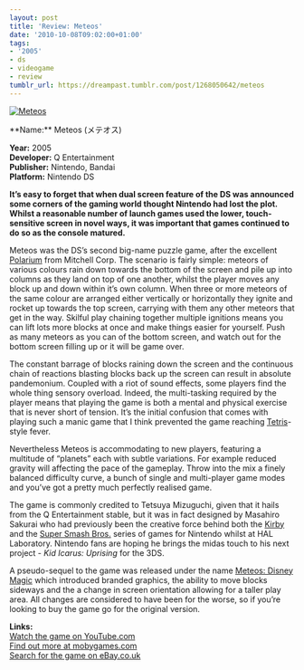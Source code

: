 ```yaml
---
layout: post
title: 'Review: Meteos'
date: '2010-10-08T09:02:00+01:00'
tags:
- '2005'
- ds
- videogame
- review
tumblr_url: https://dreampast.tumblr.com/post/1268050642/meteos
---
```

[![Meteos](https://64.media.tumblr.com/tumblr_l9y1mehfkr1qbfpni.jpg)](http://dreampast.tumblr.com/post/1268050642/meteos)  
<!-- more --> **Name:** Meteos (メテオス)  
**Year:** 2005  
**Developer:** Q Entertainment  
**Publisher:** Nintendo, Bandai  
**Platform:** Nintendo DS

**It’s easy to forget that when dual screen feature of the DS was announced some corners of the gaming world thought Nintendo had lost the plot. Whilst a reasonable number of launch games used the lower, touch-sensitive screen in novel ways, it was important that games continued to do so as the console matured.**

Meteos was the DS’s second big-name puzzle game, after the excellent [Polarium](http://www.mobygames.com/game/polarium) from Mitchell Corp. The scenario is fairly simple: meteors of various colours rain down towards the bottom of the screen and pile up into columns as they land on top of one another, whilst the player moves any block up and down within it’s own column. When three or more meteors of the same colour are arranged either vertically or horizontally they ignite and rocket up towards the top screen, carrying with them any other meteors that get in the way. Skilful play chaining together multiple ignitions means you can lift lots more blocks at once and make things easier for yourself. Push as many meteors as you can of the bottom screen, and watch out for the bottom screen filling up or it will be game over.

The constant barrage of blocks raining down the screen and the continuous chain of reactions blasting blocks back up the screen can result in absolute pandemonium. Coupled with a riot of sound effects, some players find the whole thing sensory overload. Indeed, the multi-tasking required by the player means that playing the game is both a mental and physical exercise that is never short of tension. It’s the initial confusion that comes with playing such a manic game that I think prevented the game reaching [Tetris](http://www.mobygames.com/game/tetris)-style fever.

Nevertheless Meteos is accommodating to new players, featuring a multitude of “planets” each with subtle variations. For example reduced gravity will affecting the pace of the gameplay. Throw into the mix a finely balanced difficulty curve, a bunch of single and multi-player game modes and you’ve got a pretty much perfectly realised game.

The game is commonly credited to Tetsuya Mizuguchi, given that it hails from the Q Entertainment stable, but it was in fact designed by Masahiro Sakurai who had previously been the creative force behind both the [Kirby](http://www.mobygames.com/game/kirby) and the [Super Smash Bros.](http://www.mobygames.com/game/super-smash-brothers-series) series of games for Nintendo whilst at HAL Laboratory. Nintendo fans are hoping he brings the midas touch to his next project - _Kid Icarus: Uprising_ for the 3DS.

A pseudo-sequel to the game was released under the name [Meteos: Disney Magic](http://www.mobygames.com/game/meteos-disney-magic) which introduced branded graphics, the ability to move blocks sideways and the a change in screen orientation allowing for a taller play area. All changes are considered to have been for the worse, so if you’re looking to buy the game go for the original version.

**Links:**  
[Watch the game on YouTube.com](http://www.youtube.com/watch?v=-NRJzhZL_i8)  
[Find out more at mobygames.com](http://www.mobygames.com/game/meteos)  
[Search for the game on eBay.co.uk](http://video-games.shop.ebay.co.uk/i.html?_nkw=meteos+-disney)

